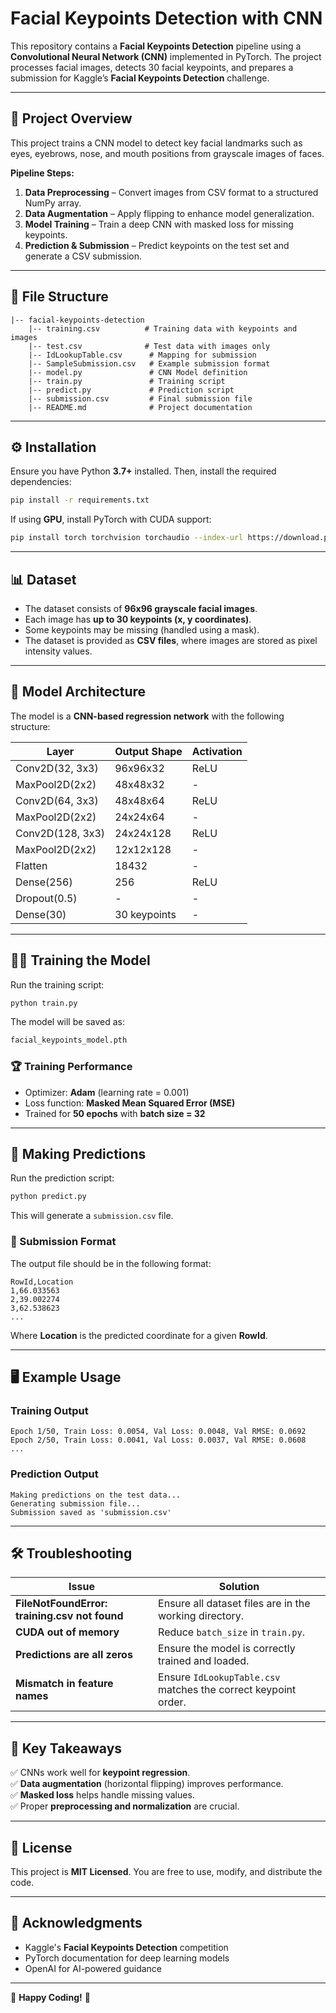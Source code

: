 # Facial Keypoints Detection with CNN  
This repository contains a **Facial Keypoints Detection** pipeline using a **Convolutional Neural Network (CNN)** implemented in PyTorch. The project processes facial images, detects 30 facial keypoints, and prepares a submission for Kaggle’s **Facial Keypoints Detection** challenge.  

---

## 🚀 Project Overview  
This project trains a CNN model to detect key facial landmarks such as eyes, eyebrows, nose, and mouth positions from grayscale images of faces.  

**Pipeline Steps:**  
1. **Data Preprocessing** – Convert images from CSV format to a structured NumPy array.  
2. **Data Augmentation** – Apply flipping to enhance model generalization.  
3. **Model Training** – Train a deep CNN with masked loss for missing keypoints.  
4. **Prediction & Submission** – Predict keypoints on the test set and generate a CSV submission.  

---

## 📂 File Structure  
```
|-- facial-keypoints-detection  
    |-- training.csv          # Training data with keypoints and images  
    |-- test.csv              # Test data with images only  
    |-- IdLookupTable.csv      # Mapping for submission  
    |-- SampleSubmission.csv   # Example submission format  
    |-- model.py               # CNN Model definition  
    |-- train.py               # Training script  
    |-- predict.py             # Prediction script  
    |-- submission.csv         # Final submission file  
    |-- README.md              # Project documentation  
```

---

## ⚙️ Installation  
Ensure you have Python **3.7+** installed. Then, install the required dependencies:

```bash
pip install -r requirements.txt
```
  
If using **GPU**, install PyTorch with CUDA support:
```bash
pip install torch torchvision torchaudio --index-url https://download.pytorch.org/whl/cu118
```

---

## 📊 Dataset  
- The dataset consists of **96x96 grayscale facial images**.  
- Each image has **up to 30 keypoints (x, y coordinates)**.  
- Some keypoints may be missing (handled using a mask).  
- The dataset is provided as **CSV files**, where images are stored as pixel intensity values.  

---

## 🔧 Model Architecture  
The model is a **CNN-based regression network** with the following structure:  

| Layer           | Output Shape | Activation |
|----------------|-------------|------------|
| Conv2D(32, 3x3) | 96x96x32    | ReLU       |
| MaxPool2D(2x2)  | 48x48x32    | -          |
| Conv2D(64, 3x3) | 48x48x64    | ReLU       |
| MaxPool2D(2x2)  | 24x24x64    | -          |
| Conv2D(128, 3x3) | 24x24x128  | ReLU       |
| MaxPool2D(2x2)  | 12x12x128   | -          |
| Flatten        | 18432        | -          |
| Dense(256)     | 256          | ReLU       |
| Dropout(0.5)   | -           | -          |
| Dense(30)      | 30 keypoints | -          |

---

## 🏋️‍♂️ Training the Model  
Run the training script:  
```bash
python train.py
```
The model will be saved as:  
```bash
facial_keypoints_model.pth
```

### 🏆 Training Performance
- Optimizer: **Adam** (learning rate = 0.001)  
- Loss function: **Masked Mean Squared Error (MSE)**  
- Trained for **50 epochs** with **batch size = 32**  

---

## 🔎 Making Predictions  
Run the prediction script:  
```bash
python predict.py
```
This will generate a `submission.csv` file.

### 📄 Submission Format  
The output file should be in the following format:  
```
RowId,Location
1,66.033563
2,39.002274
3,62.538623
...
```
Where **Location** is the predicted coordinate for a given **RowId**.

---

## 🖥️ Example Usage  
### **Training Output**  
```
Epoch 1/50, Train Loss: 0.0054, Val Loss: 0.0048, Val RMSE: 0.0692
Epoch 2/50, Train Loss: 0.0041, Val Loss: 0.0037, Val RMSE: 0.0608
...
```
  
### **Prediction Output**  
```
Making predictions on the test data...
Generating submission file...
Submission saved as 'submission.csv'
```

---

## 🛠 Troubleshooting  
| Issue | Solution |
|--------|------------|
| **FileNotFoundError: training.csv not found** | Ensure all dataset files are in the working directory. |
| **CUDA out of memory** | Reduce `batch_size` in `train.py`. |
| **Predictions are all zeros** | Ensure the model is correctly trained and loaded. |
| **Mismatch in feature names** | Ensure `IdLookupTable.csv` matches the correct keypoint order. |

---

## 📌 Key Takeaways  
✅ CNNs work well for **keypoint regression**.  
✅ **Data augmentation** (horizontal flipping) improves performance.  
✅ **Masked loss** helps handle missing values.  
✅ Proper **preprocessing and normalization** are crucial.  

---

## 📜 License  
This project is **MIT Licensed**. You are free to use, modify, and distribute the code.

---

## 🙌 Acknowledgments  
- Kaggle's **Facial Keypoints Detection** competition  
- PyTorch documentation for deep learning models  
- OpenAI for AI-powered guidance  

---

🚀 **Happy Coding!** 🚀
